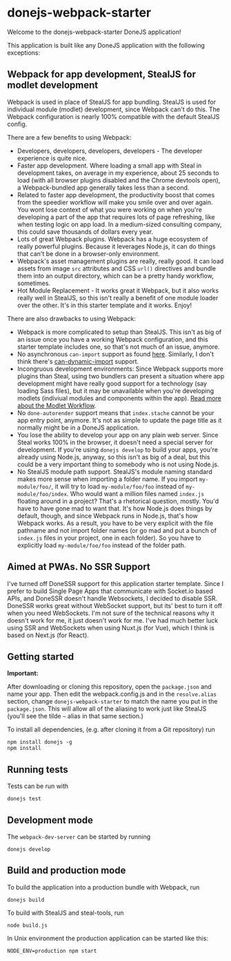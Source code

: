 # donejs-webpack-starter

Welcome to the donejs-webpack-starter DoneJS application!

This application is built like any DoneJS application with the following exceptions:

## Webpack for app development, StealJS for modlet development
Webpack is used in place of StealJS for app bundling.  StealJS is used for individual module (modlet) development, since Webpack can't do this.  The Webpack configuration is nearly 100% compatible with the default StealJS config.

There are a few benefits to using Webpack:
- Developers, developers, developers, developers - The developer experience is quite nice.
- Faster app development.  Where loading a small app with Steal in development takes, on average in my experience, about 25 seconds to load (with all browser plugins disabled and the Chrome devtools open), a Webpack-bundled app generally takes less than a second.
- Related to faster app development, the productivity boost that comes from the speedier workflow will make you smile over and over again.  You wont lose context of what you were working on when you're developing a part of the app that requires lots of page refreshing, like when testing logic on app load.  In a medium-sized consulting company, this could save thousands of dollars every year.
- Lots of great Webpack plugins.  Webpack has a huge ecosystem of really powerful plugins.  Because it leverages Node.js, it can do things that can't be done in a browser-only environment.
- Webpack's asset management plugins are really, really good.  It can load assets from image `src` attributes and CSS `url()` directives and bundle them into an output directory, which can be a pretty handy workflow, sometimes.
- Hot Module Replacement - It works great it Webpack, but it also works really well in StealJS, so this isn't really a benefit of one module loader over the other.  It's in this starter template and it works.  Enjoy!

There are also drawbacks to using Webpack:
- Webpack is more complicated to setup than StealJS.  This isn't as big of an issue once you have a working Webpack configuration, and this starter template includes one, so that's not much of an issue, anymore.
- No asynchronous `can-import` support as found [here](https://canjs.com/doc/can-view-import.html#_can_importfrom__MODULE_NAME__content__can_import_). Similarly, I don't think there's [can-dynamic-import](https://canjs.com/doc/can-view-import.html#_can_dynamic_importfrom__MODULE_NAME__content__can_import_) support.
- Incongruous development environments: Since Webpack supports more plugins than Steal, using two bundlers can present a situation where app development might have really good support for a technology (say loading Sass files), but it may be unavailable when you're developing modlets (indiviual modules and components within the app).  [Read more about the Modlet Workflow](https://css-tricks.com/key-building-large-javascript-apps-modlet-workflow/).
- No `done-autorender` support means that `index.stache` cannot be your app entry point, anymore.  It's not as simple to update the page title as it normally might be in a DoneJS application.
- You lose the ability to develop your app on any plain web server.  Since Steal works 100% in the browser, it doesn't need a special server for development.  If you're using `donejs develop` to build your apps, you're already using Node.js, anyway, so this isn't as big of a deal, but this could be a very important thing to somebody who is not using Node.js.
- No StealJS module path support.  StealJS's module naming standard makes more sense when importing a folder name.  If you import `my-module/foo/`, it will try to load `my-module/foo/foo` instead of `my-module/foo/index`.  Who would want a million files named `index.js` floating around in a project?  That's a rhetorical question, mostly.  You'd have to have gone mad to want that.  It's how Node.js does things by default, though, and since Webpack runs in Node.js, that's how Webpack works.  As a result, you have to be very explicit with the file pathname and not import folder names (or go mad and put a bunch of `index.js` files in your project, one in each folder).  So you have to explicitly load `my-module/foo/foo` instead of the folder path.

## Aimed at PWAs. No SSR Support
I've turned off DoneSSR support for this application starter template.  Since I prefer to build Single Page Apps that communicate with Socket.io based APIs, and DoneSSR doesn't handle Websockets, I decided to disable SSR.  DoneSSR works great without WebSocket support, but its' best to turn it off when you need WebSockets.  I'm not sure of the technical reasons why it doesn't work for me, it just doesn't work for me.  I've had much better luck using SSR and WebSockets when using Nuxt.js (for Vue), which I think is based on Next.js (for React).

## Getting started

**Important:**

After downloading or cloning this repository, open the `package.json` and name your app.  Then edit the webpack.config.js and in the `resolve.alias` section, change `donejs-webpack-starter` to match the name you put in the `package.json`.  This will allow all of the aliasing to work just like StealJS (you'll see the tilde `~` alias in that same section.)

To install all dependencies, (e.g. after cloning it from a Git repository) run

```
npm install donejs -g
npm install
```

## Running tests

Tests can be run with

```
donejs test
```

## Development mode

The `webpack-dev-server` can be started by running

```
donejs develop
```


## Build and production mode

To build the application into a production bundle with Webpack, run

```
donejs build
```

To build with StealJS and steal-tools, run

```
node build.js
```

In Unix environment the production application can be started like this:

```
NODE_ENV=production npm start
```
